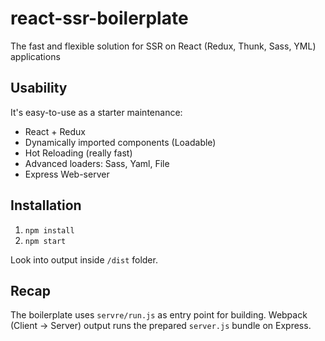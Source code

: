 # react-ssr-boilerplate
The fast and flexible solution for SSR on React (Redux, Thunk, Sass, YML) applications

## Usability
It's easy-to-use as a starter maintenance:
* React + Redux
* Dynamically imported components (Loadable)
* Hot Reloading (really fast)
* Advanced loaders: Sass, Yaml, File
* Express Web-server

## Installation
1. `npm install`
2. `npm start`

Look into output inside `/dist` folder.

## Recap
The boilerplate uses `servre/run.js` as entry point for building.
Webpack (Client -> Server) output runs the prepared `server.js` bundle on Express.
